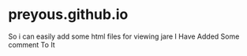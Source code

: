 # preyous.github.io
So i can easily add some html files for viewing jare
I Have Added Some comment To It
